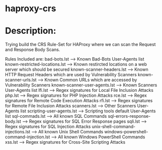 # haproxy-crs

# Description:
Trying build the CRS Rule-Set for HAProxy where we can scan the Request and Response Body Scans.

Rules Included are:
bad-bots.lst 	--> Known Bad-Bots User-Agents list
known-restricted-locations.lst 	--> Known restircted locations on a web server which should be secured
known-scanner-headers.lst 	--> Known HTTP Request Headers which are used by Vulnerability Scanners
known-scanner-urls.lst 	--> Known Common URLs which are accessed by Vulnerability Scanners
known-scanner-user-agents.lst 	--> Known Scanners User-Agents list
lfi.lst 	--> Regex signatures for Local File Inclusion Attacks
php.lst 	--> Regex signatures for PHP Injection Attacks
rce.lst 	--> Regex signatures for Remote Code Execution Attacks
rfi.lst 	--> Regex signatures for Remote File Inclusion Attacks
scanners.lst 	--> Other Scanners User-Agents list
scripting-user-agents.lst 	--> Scripting tools default User-Agents list
sql-commads.lst 	--> All known SQL Commands
sql-errors-response-body.lst 	--> Regex signatures for SQL Error Response pages
sqli.lst 	--> Regex signatures for SQL Injection Attacks
unix-shell-command-injections.lst --> All known Unix Shell Commands
windows-powershell-command-injection.lst 	--> All known Windows PowerShell Commands
xss.lst 	--> Regex signatures for Cross-Site Scripting Attacks
